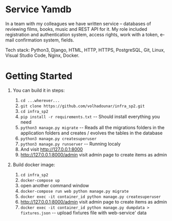 Service Yamdb
=================================

In a team with my colleagues we have written service – databases of reviewing films, books, music and
REST API for it. My role included registration and authentication system, access rights, work with a token, e-mail confirmation system, fields.


Tech stack: Python3, Django, HTML, HTTP, HTTPS, PostgreSQL, Git, Linux, Visual Studio
Code, Nginx, Docker.

Getting Started
===============

1.  You can build it in steps:
    1.  ``cd ...wherever...``
    2.  ``git clone https://github.com/volhadounar/infra_sp2.git``
    3.  ``cd infra_sp2``
    4.  ``pip install -r requirements.txt``  -- Should install everything you need
    5.  ``python3 manage.py migrate`` -- Reads all the migrations folders in the application folders and creates / evolves the tables in the database
    6.  ``python3 manage.py createsuperuser`` 
    7.  ``python3 manage.py runserver`` -- Running localy
    8.  And visit http://127.0.0.1:8000
    9.  http://127.0.0.1:8000/admin visit admin page to create items as admin

2. Build docker image:
    1. ``cd infra_sp2``
    2. ``docker-compose up``
    3. open another command window
    4. ``docker-compose run web python manage.py migrate``
    5. ``docker exec -it container_id python manage.py createsuperuser``
    6. http://127.0.0.1:8000/admin visit admin page to create items as admin
    7. ``docker exec -it container_id python manage.py dumpdata > fixtures.json`` -- upload fixtures file with web-service' data
